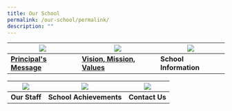 ```yaml
---
title: Our School
permalink: /our-school/permalink/
description: ""
---
```

| ![](/images/Principal-Message.ico) | ![](/images/VMV.ico) | ![](/images/School%20Information.ico) |
| -------- | -------- | -------- |
| **[Principal's Message](/our-school/principals-message/)**     | **[Vision, Mission, Values](/our-school/vision-mission-values/)**     | **School Information**     |


| ![](/images/Our%20Staff.ico) | ![](/images/School%20Achievements.ico) | ![](/images/Contact%20Us.ico) |
| -------- | -------- | -------- |
| **Our Staff**     | **School Achievements**     | **Contact Us**     |
